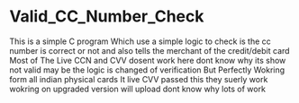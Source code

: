 # Valid_CC_Number_Check
This is a simple C program Which use a simple logic to check is the cc number is correct or not and also tells the merchant of the credit/debit card 
Most of The Live CCN and CVV dosent work here dont know why its show not valid may be the logic is changed of verification
But Perfectly Wokring form all indian physical cards
It live CVV passed this they suerly work
wokring on upgraded version will upload dont know why lots of work
